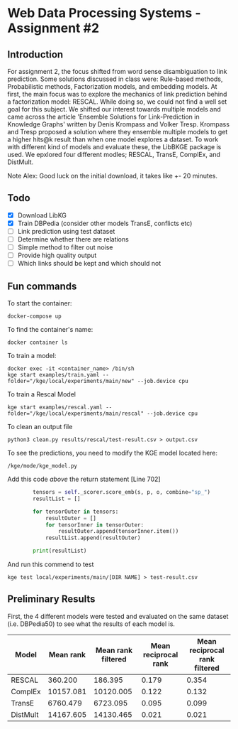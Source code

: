 # Web Data Processing Systems - Assignment #2

## Introduction
For assignment 2, the focus shifted from word sense disambiguation to link prediction. Some solutions discussed in class were: Rule-based methods, Probabilistic methods, Factorization models, and embedding models. At first, the main focus was to explore the mechanics of link prediction behind a factorization model: RESCAL. While doing so, we could not find a well set goal for this subject. We shifted our interest towards multiple models and came across the article 'Ensemble Solutions for Link-Prediction in Knowledge Graphs' written by Denis Krompass and Volker Tresp. Krompass and Tresp proposed a solution where they ensemble multiple models to get a higher hits@k result than when one model explores a dataset. To work with different kind of models and evaluate these, the LibBKGE package is used. We epxlored four different modles; RESCAL, TransE, ComplEx, and DistMult. 

Note Alex: Good luck on the initial download, it takes like +- 20 minutes.

## Todo
- [x]  Download LibKG
- [x]  Train DBPedia (consider other models TransE, conflicts etc)
- [ ]  Link prediction using test dataset
- [ ]  Determine whether there are relations
- [ ]  Simple method to filter out noise
- [ ]  Provide high quality output
- [ ]  Which links should be kept and which should not

## Fun commands

To start the container:
```
docker-compose up
```

To find the container's name:
```
docker container ls
```

To train a model:
```
docker exec -it <container_name> /bin/sh
kge start examples/train.yaml --folder="/kge/local/experiments/main/new" --job.device cpu 
```


To train a Rescal Model
```
kge start examples/rescal.yaml --folder="/kge/local/experiments/main/rescal" --job.device cpu 
```

To clean an output file
```
python3 clean.py results/rescal/test-result.csv > output.csv
```

To see the predictions, you need to modify the KGE model located here:
```
/kge/mode/kge_model.py
```

Add this code *above* the return statement [Line 702]

```py
        tensors = self._scorer.score_emb(s, p, o, combine="sp_")
        resultList = []

        for tensorOuter in tensors:
            resultOuter = []
            for tensorInner in tensorOuter:
                resultOuter.append(tensorInner.item())
            resultList.append(resultOuter)

        print(resultList)
```

And run this commend to test

```
kge test local/experiments/main/[DIR NAME] > test-result.csv
```

## Preliminary Results

First, the 4 different models were tested and evaluated on the same dataset (i.e. DBPedia50) to see what the results of each model is. 

| Model    | Mean rank | Mean rank filtered | Mean reciprocal rank | Mean reciprocal rank filtered |
|----------|-----------|--------------------|----------------------|-------------------------------|
| RESCAL   | 360.200   | 186.395            | 0.179                | 0.354                         |
| ComplEx  | 10157.081 | 10120.005          | 0.122                | 0.132                         |
| TransE   | 6760.479  | 6723.095           | 0.095                | 0.099                         |
| DistMult | 14167.605 | 14130.465          | 0.021                | 0.021                         |




        
